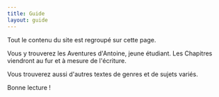 ```yaml
---
title: Guide
layout: guide
---
```


Tout le contenu du site est regroupé sur cette page.

Vous y trouverez les Aventures d'Antoine, jeune étudiant. Les Chapitres viendront au fur et à mesure de l'écriture.

Vous trouverez aussi d'autres textes de genres et de sujets variés.

Bonne lecture !

